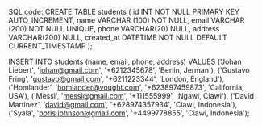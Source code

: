 SQL code:
CREATE TABLE students (
    id INT NOT NULL PRIMARY KEY AUTO_INCREMENT,
    name VARCHAR (100) NOT NULL,
    email VARCHAR (200) NOT NULL UNIQUE,
    phone VARCHAR(20) NULL,
    address VARCHAR(200) NULL,
    created_at DATETIME NOT NULL DEFAULT CURRENT_TIMESTAMP
);


INSERT INTO students (name, email, phone, address)
VALUES
('Johan Liebert', 'johan@gmail.com', '+6212345678', 'Berlin, Jerman'),
('Gustavo Fring', 'gustavo@gmail.com', '+6211223344', 'London, England'),
('Homlander', 'homlander@vought.com', '+623897459873', 'California, USA'),
('Messi', 'messi@gmail.com', '+111555999', 'Ngawi, Ciawi'),
('David Martinez', 'david@gmail.com', '+628974357934', 'Ciawi, Indonesia'),
('Syala', 'boris.johnson@gmail.com', '+4499778855', 'Ciawi, Indonesia');
